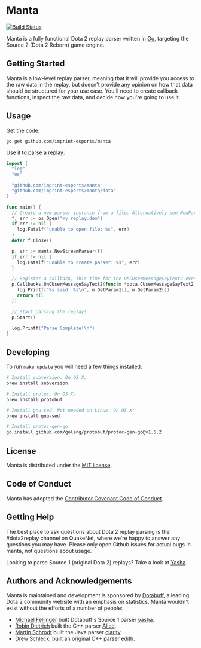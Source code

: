# Manta

[![Build Status](https://github.com/imprint-esports/manta/actions/workflows/ci.yml/badge.svg)](https://github.com/imprint-esports/manta/actions/workflows/ci.yml)

Manta is a fully functional Dota 2 replay parser written in [Go](https://golang.org), targeting the Source 2 (Dota 2 Reborn) game engine.

## Getting Started

Manta is a low-level replay parser, meaning that it will provide you access to the raw data in the replay, but doesn't provide any opinion on how that data should be structured for your use case. You'll need to create callback functions, inspect the raw data, and decide how you're going to use it.

## Usage

Get the code:

    go get github.com/imprint-esports/manta

Use it to parse a replay:

```go
import (
  "log"
  "os"

  "github.com/imprint-esports/manta"
  "github.com/imprint-esports/manta/dota"
)

func main() {
  // Create a new parser instance from a file. Alternatively see NewParser([]byte)
  f, err := os.Open("my_replay.dem")
  if err != nil {
    log.Fatalf("unable to open file: %s", err)
  }
  defer f.Close()

  p, err := manta.NewStreamParser(f)
  if err != nil {
    log.Fatalf("unable to create parser: %s", err)
  }

  // Register a callback, this time for the OnCUserMessageSayText2 event.
  p.Callbacks.OnCUserMessageSayText2(func(m *dota.CUserMessageSayText2) error {
    log.Printf("%s said: %s\n", m.GetParam1(), m.GetParam2())
    return nil
  })

  // Start parsing the replay!
  p.Start()

  log.Printf("Parse Complete!\n")
}
```

## Developing

To run `make update` you will need a few things installed:

```sh
# Install subversion. On OS X:
brew install subversion

# Install protoc. On OS X:
brew install protobuf

# Install gnu-sed. Not needed on Linux. On OS X:
brew install gnu-sed

# Install protoc-gen-go:
go install github.com/golang/protobuf/protoc-gen-go@v1.5.2
```

## License

Manta is distributed under the [MIT license](https://github.com/imprint-esports/manta/blob/master/LICENSE).

## Code of Conduct

Manta has adopted the [Contributor Covenant Code of Conduct](https://github.com/imprint-esports/manta/blob/master/CONDUCT.md).

## Getting Help

The best place to ask questions about Dota 2 replay parsing is the #dota2replay channel on QuakeNet, where we're happy to answer any questions you may have. Please only open Github issues for actual bugs in manta, not questions about usage.

Looking to parse Source 1 (original Dota 2) replays? Take a look at [Yasha](https://github.com/dotabuff/yasha).

## Authors and Acknowledgements

Manta is maintained and development is sponsored by [Dotabuff](http://www.dotabuff.com), a leading Dota 2 community website with an emphasis on statistics. Manta wouldn't exist without the efforts of a number of people:

- [Michael Fellinger](https://github.com/manveru) built Dotabuff's Source 1 parser [yasha](https://github.com/dotabuff/yasha).
- [Robin Dietrich](https://github.com/invokr) built the C++ parser [Alice](https://github.com/AliceStats/Alice).
- [Martin Schrodt](https://github.com/spheenik) built the Java parser [clarity](https://github.com/skadistats/clarity).
- [Drew Schleck](https://github.com/dschleck), built an original C++ parser [edith](https://github.com/dschleck/edith).
